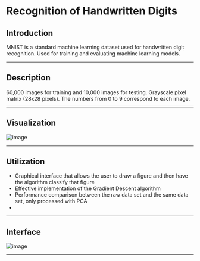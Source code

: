 # Recognition of Handwritten Digits

## Introduction
MNIST is a standard machine learning dataset used for handwritten digit recognition.
Used for training and evaluating machine learning models.

---

## Description
60,000 images for training and 10,000 images for testing.
Grayscale pixel matrix (28x28 pixels).
The numbers from 0 to 9 correspond to each image.

---

## Visualization
![image](https://github.com/IancuGeorgeAlexandru/Recognition-of-handwritten-digits/assets/95502069/0ad9e079-b192-4811-99fb-db51651c0c7f)

---

## Utilization
- Graphical interface that allows the user to draw a figure and then have the algorithm classify that figure
- Effective implementation of the Gradient Descent algorithm
- Performance comparison between the raw data set and the same data set, only processed with PCA
- 
---

## Interface
![image](https://github.com/IancuGeorgeAlexandru/Recognition-of-handwritten-digits/assets/95502069/e2c74314-e6f8-4682-b5fd-3260347394e6)

---







